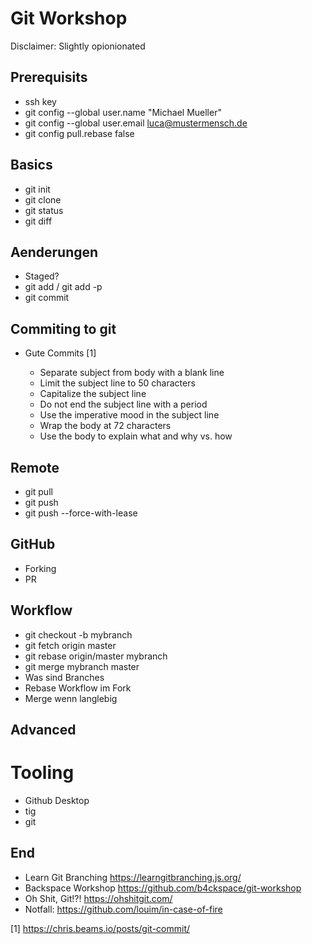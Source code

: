 # Git Workshop

Disclaimer: Slightly opionionated

## Prerequisits

* ssh key
* git config --global user.name "Michael Mueller"
* git config --global user.email luca@mustermensch.de
* git config pull.rebase false

## Basics

* git init
* git clone
* git status
* git diff

## Aenderungen

* Staged?
* git add / git add -p
* git commit

## Commiting to git

* Gute Commits [1]

  * Separate subject from body with a blank line
  * Limit the subject line to 50 characters
  * Capitalize the subject line
  * Do not end the subject line with a period
  * Use the imperative mood in the subject line
  * Wrap the body at 72 characters
  * Use the body to explain what and why vs. how

## Remote

* git pull
* git push
* git push --force-with-lease

## GitHub

* Forking
* PR

## Workflow

* git checkout -b mybranch
* git fetch origin master
* git rebase origin/master mybranch
* git merge mybranch master
* Was sind Branches
* Rebase Workflow im Fork
* Merge wenn langlebig

## Advanced

# Tooling

* Github Desktop
* tig
* git

## End

* Learn Git Branching https://learngitbranching.js.org/
* Backspace Workshop https://github.com/b4ckspace/git-workshop
* Oh Shit, Git!?! https://ohshitgit.com/
* Notfall: https://github.com/louim/in-case-of-fire

[1] https://chris.beams.io/posts/git-commit/ 
